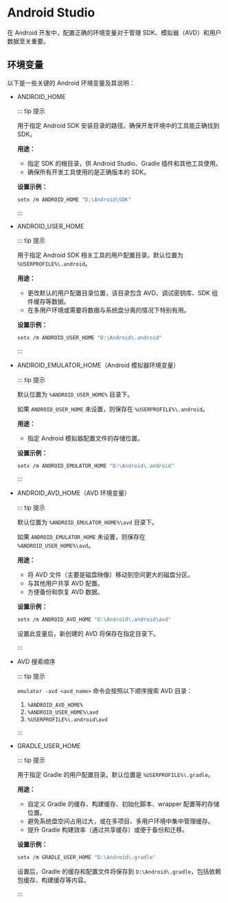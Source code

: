 # Android Studio

在 Android 开发中，配置正确的环境变量对于管理 SDK、模拟器（AVD）和用户数据至关重要。

## 环境变量

以下是一些关键的 Android 环境变量及其说明：

- ANDROID_HOME

  ::: tip 提示

  用于指定 Android SDK 安装目录的路径。确保开发环境中的工具能正确找到 SDK。

  **用途：**

  - 指定 SDK 的根目录，供 Android Studio、Gradle 插件和其他工具使用。
  - 确保所有开发工具使用的是正确版本的 SDK。

  **设置示例：**

  ```bash
  setx /m ANDROID_HOME "D:\Android\SDK"
  ```

  :::

- ANDROID_USER_HOME

  ::: tip 提示

  用于指定 Android SDK 相关工具的用户配置目录。默认位置为 `%USERPROFILE%\.android`。

  **用途：**

  - 更改默认的用户配置目录位置，该目录包含 AVD、调试密钥库、SDK 组件缓存等数据。
  - 在多用户环境或需要将数据与系统盘分离的情况下特别有用。

  **设置示例：**

  ```bash
  setx /m ANDROID_USER_HOME "D:\Android\.android"
  ```

  :::

- ANDROID_EMULATOR_HOME（Android 模拟器环境变量）

  ::: tip 提示

  默认位置为 `%ANDROID_USER_HOME%` 目录下。

  如果 `ANDROID_USER_HOME` 未设置，则保存在 `%USERPROFILE%\.android`。

  **用途：**

  - 指定 Android 模拟器配置文件的存储位置。

  **设置示例：**

  ```bash
  setx /m ANDROID_EMULATOR_HOME "D:\Android\.android"
  ```

  :::

- ANDROID_AVD_HOME（AVD 环境变量）

  ::: tip 提示

  默认位置为 `%ANDROID_EMULATOR_HOME%\avd` 目录下。

  如果 `ANDROID_EMULATOR_HOME` 未设置，则保存在 `%ANDROID_USER_HOME%\avd`。

  **用途：**

  - 将 AVD 文件（主要是磁盘映像）移动到空间更大的磁盘分区。
  - 与其他用户共享 AVD 配置。
  - 方便备份和恢复 AVD 数据。

  **设置示例：**

  ```bash
  setx /m ANDROID_AVD_HOME "D:\Android\.android\avd"
  ```

  设置此变量后，新创建的 AVD 将保存在指定目录下。

  :::

- AVD 搜索顺序

  ::: tip 提示

  `emulator -avd <avd_name>` 命令会按照以下顺序搜索 AVD 目录：

  1. `%ANDROID_AVD_HOME%`
  2. `%ANDROID_USER_HOME%\avd`
  3. `%USERPROFILE%\.android\avd`

  :::

- GRADLE_USER_HOME

  ::: tip 提示

  用于指定 Gradle 的用户配置目录。默认位置是 `%USERPROFILE%\.gradle`。

  **用途：**

  - 自定义 Gradle 的缓存、构建缓存、初始化脚本、wrapper 配置等的存储位置。
  - 避免系统盘空间占用过大，或在多项目、多用户环境中集中管理缓存。
  - 提升 Gradle 构建效率（通过共享缓存）或便于备份和迁移。

  **设置示例：**

  ```bash
  setx /m GRADLE_USER_HOME "D:\Android\.gradle"
  ```

  设置后，Gradle 的缓存和配置文件将保存到 `D:\Android\.gradle`，包括依赖包缓存、构建缓存等内容。

  :::

